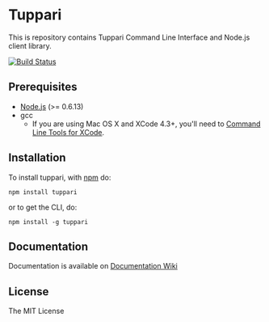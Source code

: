 # Tuppari

This is repository contains Tuppari Command Line Interface and Node.js client library.

[![Build Status](https://secure.travis-ci.org/hakobera/tuppari.png)](http://travis-ci.org/hakobera/tuppari)

## Prerequisites

* [Node.js](http://nodejs.org/) (>= 0.6.13)
* gcc
    * If you are using Mac OS X and XCode 4.3+, you'll need to [Command Line Tools for XCode](https://developer.apple.com/downloads).

## Installation

To install tuppari, with [npm](http://npmjs.org/) do:

```
npm install tuppari
```

or to get the CLI, do:

```
npm install -g tuppari
```

## Documentation

Documentation is available on [Documentation Wiki](https://github.com/hakobera/tuppari/wiki)

## License

The MIT License

